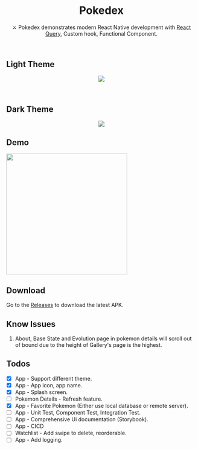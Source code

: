 <h1 align="center">Pokedex</h1>
<p align="center">  
⚔️ Pokedex demonstrates modern React Native development with  <a href="https://github.com/tanstack/query">React Query</a>, Custom hook, Functional Component.
</p>
</br>
<h2>Light Theme</h2>
<p align="center">
<img src="./previews/app_screenshots.png"/>
</p>
</br>
<h2>Dark Theme</h2>
<p align="center">
<img src="./previews/app_screenshots_dark.png"/>
</p>

## Demo

<img src="./previews/android_demo_record.gif" width="320"/>

## Download

Go to the [Releases](https://github.com/yujune/pokemon/releases) to download the latest APK.

## Know Issues

1. About, Base State and Evolution page in pokemon details will scroll out of bound due to the height of Gallery's page is the highest.

## Todos

- [x] App - Support different theme.
- [x] App - App icon, app name.
- [x] App - Splash screen.
- [ ] Pokemon Details - Refresh feature.
- [x] App - Favorite Pokemon (Either use local database or remote server).
- [ ] App - Unit Test, Component Test, Integration Test.
- [ ] App - Comprehensive Ui documentation (Storybook).
- [ ] App - CICD
- [ ] Watchlist - Add swipe to delete, reorderable.
- [ ] App - Add logging.

